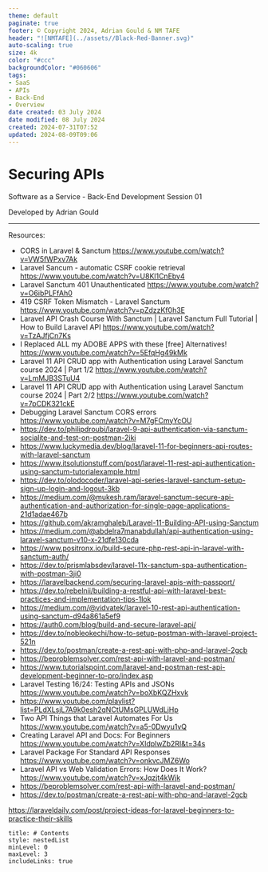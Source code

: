 ```yaml
---
theme: default
paginate: true
footer: © Copyright 2024, Adrian Gould & NM TAFE
header: "![NMTAFE](../assets//Black-Red-Banner.svg)"
auto-scaling: true
size: 4k
color: "#ccc"
backgroundColor: "#060606"
tags:
- SaaS
- APIs
- Back-End
- Overview
date created: 03 July 2024
date modified: 08 July 2024
created: 2024-07-31T07:52
updated: 2024-08-09T09:06
---
```


# Securing APIs
Software as a Service - Back-End Development
Session 01

Developed by Adrian Gould

---

Resources:

- CORS in Laravel & Sanctum https://www.youtube.com/watch?v=VW5fWPxv7Ak
- Laravel Sancum - automatic CSRF cookie retrieval https://www.youtube.com/watch?v=U8Kl1CnEby4
- Laravel Sanctum 401 Unauthenticated https://www.youtube.com/watch?v=O6ibPLFfAh0
- 419 CSRF Token Mismatch - Laravel Sanctum https://www.youtube.com/watch?v=pZdzzKf0h3E
- Laravel API Crash Course With Sanctum | Laravel Sanctum Full Tutorial | How to Build Laravel API https://www.youtube.com/watch?v=TzAJfjCn7Ks
- I Replaced ALL my ADOBE APPS with these [free] Alternatives! https://www.youtube.com/watch?v=5EfqHg49kMk
- Laravel 11 API CRUD app with Authentication using Laravel Sanctum course 2024 | Part 1/2 https://www.youtube.com/watch?v=LmMJB3STuU4
- Laravel 11 API CRUD app with Authentication using Laravel Sanctum course 2024 | Part 2/2 https://www.youtube.com/watch?v=7pCDK321ckE
- Debugging Laravel Sanctum CORS errors https://www.youtube.com/watch?v=M7gFCmyYcOU
- https://dev.to/philipdroubi/laravel-9-api-authentication-via-sanctum-socialite-and-test-on-postman-2iki
- https://www.luckymedia.dev/blog/laravel-11-for-beginners-api-routes-with-laravel-sanctum
- https://www.itsolutionstuff.com/post/laravel-11-rest-api-authentication-using-sanctum-tutorialexample.html
- https://dev.to/olodocoder/laravel-api-series-laravel-sanctum-setup-sign-up-login-and-logout-3kb
- https://medium.com/@mukesh.ram/laravel-sanctum-secure-api-authentication-and-authorization-for-single-page-applications-21d1adae467b
- https://github.com/akramghaleb/Laravel-11-Building-API-using-Sanctum
- https://medium.com/@abdelra7manabdullah/api-authentication-using-laravel-sanctum-v10-x-21dfe130cda
- https://www.positronx.io/build-secure-php-rest-api-in-laravel-with-sanctum-auth/
- https://dev.to/prismlabsdev/laravel-11x-sanctum-spa-authentication-with-postman-3ji0
- https://laravelbackend.com/securing-laravel-apis-with-passport/
- https://dev.to/rebelnii/building-a-restful-api-with-laravel-best-practices-and-implementation-tips-1lok
- https://medium.com/@vidvatek/laravel-10-rest-api-authentication-using-sanctum-d94a861a5ef9
- https://auth0.com/blog/build-and-secure-laravel-api/
- https://dev.to/nobleokechi/how-to-setup-postman-with-laravel-project-521n
- https://dev.to/postman/create-a-rest-api-with-php-and-laravel-2gcb
- https://beproblemsolver.com/rest-api-with-laravel-and-postman/
- https://www.tutorialspoint.com/laravel-and-postman-rest-api-development-beginner-to-pro/index.asp
- Laravel Testing 16/24: Testing APIs and JSONs https://www.youtube.com/watch?v=boXbKQZHxvk
- https://www.youtube.com/playlist?list=PLdXLsjL7A9k0esh2qNCtUMsGPLUWdLjHp
- Two API Things that Laravel Automates For Us https://www.youtube.com/watch?v=a5-0Dwyu1vQ
- Creating Laravel API and Docs: For Beginners https://www.youtube.com/watch?v=XIdplwZb2RI&t=34s
- Laravel Package For Standard API Responses https://www.youtube.com/watch?v=onkvcJMZ6Wo
- Laravel API vs Web Validation Errors: How Does It Work? https://www.youtube.com/watch?v=xJqzjt4kWjk
- https://beproblemsolver.com/rest-api-with-laravel-and-postman/
- https://dev.to/postman/create-a-rest-api-with-php-and-laravel-2gcb

https://laraveldaily.com/post/project-ideas-for-laravel-beginners-to-practice-their-skills




```table-of-contents
title: # Contents
style: nestedList
minLevel: 0
maxLevel: 3
includeLinks: true
```
